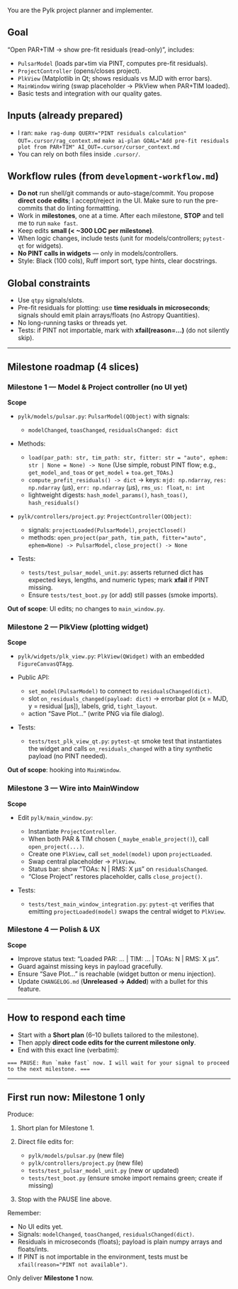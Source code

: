 You are the Pylk project planner and implementer.

## Goal

“Open PAR+TIM → show pre-fit residuals (read-only)”, includes:

* `PulsarModel` (loads par+tim via PINT, computes pre-fit residuals).
* `ProjectController` (opens/closes project).
* `PlkView` (Matplotlib in Qt; shows residuals vs MJD with error bars).
* `MainWindow` wiring (swap placeholder → PlkView when PAR+TIM loaded).
* Basic tests and integration with our quality gates.

## Inputs (already prepared)

* I ran:
  `make rag-dump QUERY="PINT residuals calculation" OUT=.cursor/rag_context.md`
  `make ai-plan GOAL="Add pre-fit residuals plot from PAR+TIM" AI_OUT=.cursor/cursor_context.md`
* You can rely on both files inside `.cursor/`.

## Workflow rules (from `development-workflow.md`)

* **Do not** run shell/git commands or auto-stage/commit. You propose **direct code edits**; I accept/reject in the UI. Make sure to run the pre-commits that do linting formattting.
* Work in **milestones**, one at a time. After each milestone, **STOP** and tell me to run `make fast`.
* Keep edits **small (< \~300 LOC per milestone)**.
* When logic changes, include tests (unit for models/controllers; `pytest-qt` for widgets).
* **No PINT calls in widgets** — only in models/controllers.
* Style: Black (100 cols), Ruff import sort, type hints, clear docstrings.

## Global constraints

* Use `qtpy` signals/slots.
* Pre-fit residuals for plotting: use **time residuals in microseconds**; signals should emit plain arrays/floats (no Astropy Quantities).
* No long-running tasks or threads yet.
* Tests: if PINT not importable, mark with **xfail(reason=...)** (do not silently skip).

---

## Milestone roadmap (4 slices)

### Milestone 1 — Model & Project controller (no UI yet)

**Scope**

* `pylk/models/pulsar.py`: `PulsarModel(QObject)` with signals:

  * `modelChanged`, `toasChanged`, `residualsChanged: dict`
* Methods:

  * `load(par_path: str, tim_path: str, fitter: str = "auto", ephem: str | None = None) -> None`
    (Use simple, robust PINT flow; e.g., `get_model_and_toas` or `get_model` + `toa.get_TOAs`.)
  * `compute_prefit_residuals() -> dict`  → keys: `mjd: np.ndarray`, `res: np.ndarray` (µs), `err: np.ndarray` (µs), `rms_us: float`, `n: int`
  * lightweight digests: `hash_model_params()`, `hash_toas()`, `hash_residuals()`
* `pylk/controllers/project.py`: `ProjectController(QObject)`:

  * signals: `projectLoaded(PulsarModel)`, `projectClosed()`
  * methods: `open_project(par_path, tim_path, fitter="auto", ephem=None) -> PulsarModel`, `close_project() -> None`
* Tests:

  * `tests/test_pulsar_model_unit.py`: asserts returned dict has expected keys, lengths, and numeric types; mark **xfail** if PINT missing.
  * Ensure `tests/test_boot.py` (or add) still passes (smoke imports).

**Out of scope**: UI edits; no changes to `main_window.py`.

### Milestone 2 — PlkView (plotting widget)

**Scope**

* `pylk/widgets/plk_view.py`: `PlkView(QWidget)` with an embedded `FigureCanvasQTAgg`.
* Public API:

  * `set_model(PulsarModel)` to connect to `residualsChanged(dict)`.
  * slot `on_residuals_changed(payload: dict)` → errorbar plot (x = MJD, y = residual \[µs]), labels, grid, `tight_layout`.
  * action “Save Plot…” (write PNG via file dialog).
* Tests:

  * `tests/test_plk_view_qt.py`: `pytest-qt` smoke test that instantiates the widget and calls `on_residuals_changed` with a tiny synthetic payload (no PINT needed).

**Out of scope**: hooking into `MainWindow`.

### Milestone 3 — Wire into MainWindow

**Scope**

* Edit `pylk/main_window.py`:

  * Instantiate `ProjectController`.
  * When both PAR & TIM chosen (`_maybe_enable_project()`), call `open_project(...)`.
  * Create one `PlkView`, call `set_model(model)` upon `projectLoaded`.
  * Swap central placeholder → `PlkView`.
  * Status bar: show “TOAs: N | RMS: X µs” on `residualsChanged`.
  * “Close Project” restores placeholder, calls `close_project()`.
* Tests:

  * `tests/test_main_window_integration.py`: `pytest-qt` verifies that emitting `projectLoaded(model)` swaps the central widget to `PlkView`.

### Milestone 4 — Polish & UX

**Scope**

* Improve status text: “Loaded PAR: … | TIM: … | TOAs: N | RMS: X µs”.
* Guard against missing keys in payload gracefully.
* Ensure “Save Plot…” is reachable (widget button or menu injection).
* Update `CHANGELOG.md` (**Unreleased → Added**) with a bullet for this feature.

---

## How to respond each time

* Start with a **Short plan** (6–10 bullets tailored to the milestone).
* Then apply **direct code edits for the current milestone only**.
* End with this exact line (verbatim):

```
=== PAUSE: Run `make fast` now. I will wait for your signal to proceed to the next milestone. ===
```

---

## First run now: Milestone 1 only

Produce:

1. Short plan for Milestone 1.
2. Direct file edits for:

   * `pylk/models/pulsar.py` (new file)
   * `pylk/controllers/project.py` (new file)
   * `tests/test_pulsar_model_unit.py` (new or updated)
   * `tests/test_boot.py` (ensure smoke import remains green; create if missing)
3. Stop with the PAUSE line above.

Remember:

* No UI edits yet.
* Signals: `modelChanged`, `toasChanged`, `residualsChanged(dict)`.
* Residuals in microseconds (floats); payload is plain numpy arrays and floats/ints.
* If PINT is not importable in the environment, tests must be `xfail(reason="PINT not available")`.

Only deliver **Milestone 1** now.

